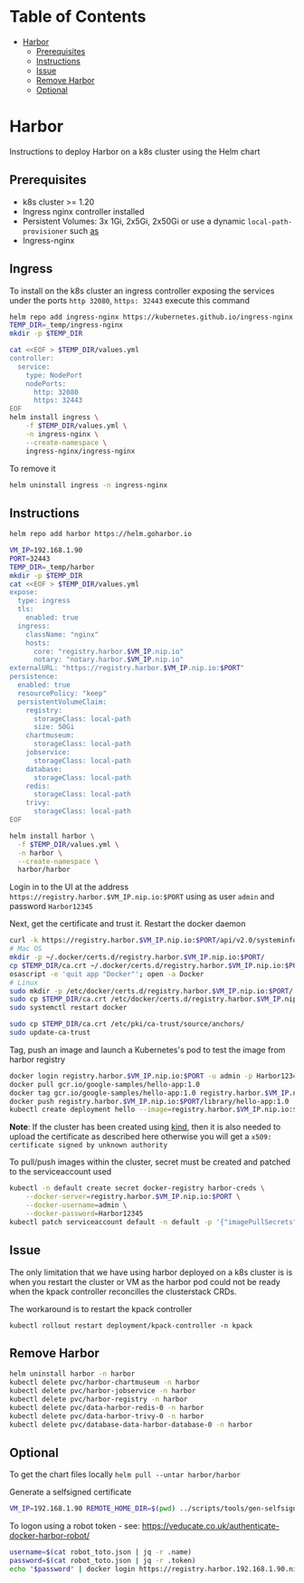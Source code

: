Table of Contents
=================

* [Harbor](#harbor)
    * [Prerequisites](#prerequisites)
    * [Instructions](#instructions)
    * [Issue](#issue)
    * [Remove Harbor](#remove-harbor)
    * [Optional](#optional)

# Harbor

Instructions to deploy Harbor on a k8s cluster using the Helm chart

## Prerequisites

- k8s cluster >= 1.20
- Ingress nginx controller installed
- Persistent Volumes: 3x 1Gi, 2x5Gi, 2x50Gi or use a dynamic `local-path-provisioner` such [as](https://github.com/rancher/local-path-provisioner/) 
- Ingress-nginx

## Ingress

To install on the k8s cluster an ingress controller exposing the services under the ports `http 32080`, `https: 32443` execute this command
```bash
helm repo add ingress-nginx https://kubernetes.github.io/ingress-nginx
TEMP_DIR=_temp/ingress-nginx
mkdir -p $TEMP_DIR

cat <<EOF > $TEMP_DIR/values.yml
controller:
  service:
    type: NodePort
    nodePorts:
      http: 32080
      https: 32443
EOF
helm install ingress \
    -f $TEMP_DIR/values.yml \
    -n ingress-nginx \
    --create-namespace \
    ingress-nginx/ingress-nginx
```
To remove it
```bash
helm uninstall ingress -n ingress-nginx
```

## Instructions

```bash
helm repo add harbor https://helm.goharbor.io

VM_IP=192.168.1.90
PORT=32443
TEMP_DIR=_temp/harbor
mkdir -p $TEMP_DIR
cat <<EOF > $TEMP_DIR/values.yml
expose:
  type: ingress
  tls:
    enabled: true
  ingress:
    className: "nginx"
    hosts:
      core: "registry.harbor.$VM_IP.nip.io"
      notary: "notary.harbor.$VM_IP.nip.io"
externalURL: "https://registry.harbor.$VM_IP.nip.io:$PORT"
persistence:
  enabled: true
  resourcePolicy: "keep"
  persistentVolumeClaim:
    registry:
      storageClass: local-path
      size: 50Gi
    chartmuseum:
      storageClass: local-path
    jobservice:
      storageClass: local-path  
    database:
      storageClass: local-path  
    redis:
      storageClass: local-path
    trivy:
      storageClass: local-path  
EOF

helm install harbor \
  -f $TEMP_DIR/values.yml \
  -n harbor \
  --create-namespace \
  harbor/harbor
```
Login in to the UI at the address `https://registry.harbor.$VM_IP.nip.io:$PORT` using as user `admin` and password `Harbor12345`

Next, get the certificate and trust it. Restart the docker daemon
```bash
curl -k https://registry.harbor.$VM_IP.nip.io:$PORT/api/v2.0/systeminfo/getcert > $TEMP_DIR/ca.crt
# Mac OS
mkdir -p ~/.docker/certs.d/registry.harbor.$VM_IP.nip.io:$PORT/
cp $TEMP_DIR/ca.crt ~/.docker/certs.d/registry.harbor.$VM_IP.nip.io:$PORT/
osascript -e 'quit app "Docker"'; open -a Docker
# Linux
sudo mkdir -p /etc/docker/certs.d/registry.harbor.$VM_IP.nip.io:$PORT/
sudo cp $TEMP_DIR/ca.crt /etc/docker/certs.d/registry.harbor.$VM_IP.nip.io:$PORT/
sudo systemctl restart docker

sudo cp $TEMP_DIR/ca.crt /etc/pki/ca-trust/source/anchors/
sudo update-ca-trust
```
Tag, push an image and launch a Kubernetes's pod to test the image from harbor registry
```bash
docker login registry.harbor.$VM_IP.nip.io:$PORT -u admin -p Harbor12345
docker pull gcr.io/google-samples/hello-app:1.0
docker tag gcr.io/google-samples/hello-app:1.0 registry.harbor.$VM_IP.nip.io:$PORT/library/hello-app:1.0
docker push registry.harbor.$VM_IP.nip.io:$PORT/library/hello-app:1.0
kubectl create deployment hello --image=registry.harbor.$VM_IP.nip.io:$PORT/library/hello-app:1.0
```
**Note**: If the cluster has been created using [kind](https://kind.sigs.k8s.io/docs/user/private-registries/), then it is also needed to upload the certificate as described here otherwise you will get a `x509: certificate signed by unknown authority`

To pull/push images within the cluster, secret must be created and patched to the serviceaccount used
```bash
kubectl -n default create secret docker-registry harbor-creds \
    --docker-server=registry.harbor.$VM_IP.nip.io:$PORT \
    --docker-username=admin \
    --docker-password=Harbor12345
kubectl patch serviceaccount default -n default -p '{"imagePullSecrets": [{"name": "harbor-creds"}]}'
```

## Issue

The only limitation that we have using harbor deployed on a k8s cluster is is when you restart the cluster or VM as the harbor pod could not be ready when the kpack controller reconcilles the clusterstack CRDs. 

The workaround is to restart the kpack controller
```
kubectl rollout restart deployment/kpack-controller -n kpack
```

## Remove Harbor

```bash
helm uninstall harbor -n harbor
kubectl delete pvc/harbor-chartmuseum -n harbor
kubectl delete pvc/harbor-jobservice -n harbor
kubectl delete pvc/harbor-registry -n harbor
kubectl delete pvc/data-harbor-redis-0 -n harbor
kubectl delete pvc/data-harbor-trivy-0 -n harbor
kubectl delete pvc/database-data-harbor-database-0 -n harbor
```

## Optional

To get the chart files locally
`helm pull --untar harbor/harbor`

Generate a selfsigned certificate
```bash
VM_IP=192.168.1.90 REMOTE_HOME_DIR=$(pwd) ../scripts/tools/gen-selfsigned-cert.sh
```
To logon using a robot token - see: https://veducate.co.uk/authenticate-docker-harbor-robot/
```bash
username=$(cat robot_toto.json | jq -r .name)
password=$(cat robot_toto.json | jq -r .token)
echo "$password" | docker login https://registry.harbor.192.168.1.90.nip.io --username "$username" --password-stdin
```
